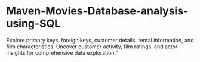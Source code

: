 # Maven-Movies-Database-analysis-using-SQL
Explore primary keys, foreign keys, customer details, rental information, and film characteristics. Uncover customer activity, film ratings, and actor insights for comprehensive data exploration."
